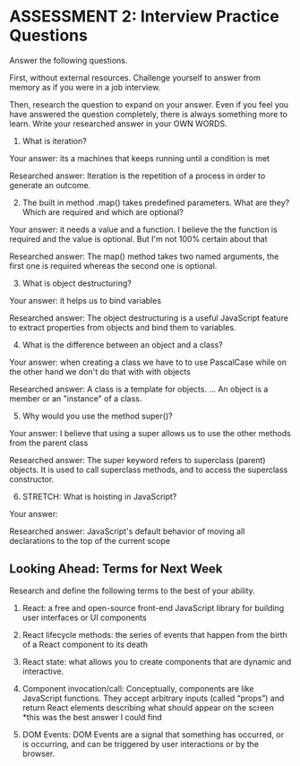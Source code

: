 # ASSESSMENT 2: Interview Practice Questions

Answer the following questions.

First, without external resources. Challenge yourself to answer from memory as if you were in a job interview.

Then, research the question to expand on your answer. Even if you feel you have answered the question completely, there is always something more to learn. Write your researched answer in your OWN WORDS.

1. What is iteration?

  Your answer: its a machines that keeps running until a condition is met

  Researched answer: Iteration is the repetition of a process in order to generate an outcome.



2. The built in method .map() takes predefined parameters. What are they? Which are required and which are optional?

  Your answer: it needs a value and a function. I believe the the function is required and the value is optional. But I'm not 100% certain about that

  Researched answer: The map() method takes two named arguments, the first one is required whereas the second one is optional.



3. What is object destructuring?

  Your answer: it helps us to bind variables

  Researched answer: The object destructuring is a useful JavaScript feature to extract properties from objects and bind them to variables.



4. What is the difference between an object and a class?

  Your answer: when creating a class we have to to use PascalCase while on the other hand we don't do that with with objects

  Researched answer: A class is a template for objects. ... An object is a member or an "instance" of a class.



5. Why would you use the method super()?

  Your answer: I believe that using a super allows us to use the other methods from the parent class

  Researched answer: The super keyword refers to superclass (parent) objects. It is used to call superclass methods, and to access the superclass constructor.



6. STRETCH: What is hoisting in JavaScript?

  Your answer:

  Researched answer: JavaScript's default behavior of moving all declarations to the top of the current scope



## Looking Ahead: Terms for Next Week

Research and define the following terms to the best of your ability.

1. React: a free and open-source front-end JavaScript library for building user interfaces or UI components

2. React lifecycle methods: the series of events that happen from the birth of a React component to its death

3. React state: what allows you to create components that are dynamic and interactive.

4. Component invocation/call: Conceptually, components are like JavaScript functions. They accept arbitrary inputs (called “props”) and return React elements describing what should appear on the screen *this was the best answer I could find

5. DOM Events: DOM Events are a signal that something has occurred, or is occurring, and can be triggered by user interactions or by the browser.
